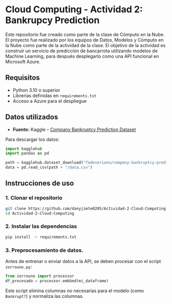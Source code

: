 # Cloud Computing - Actividad 2: Bankrupcy Prediction

Este repositorio fue creado como parte de la clase de Cómputo en la Nube. El proyecto fue realizado por los equipos de Datos, Modelos y Cómputo en la Nube como parte de la actividad de la clase. El objetivo de la actividad es construir un servicio de predicción de bancarrota utilizando modelos de Machine Learning, para después desplegarlo como una API funcional en Microsoft Azure.

## Requisitos

- Python 3.10 o superior
- Librerías definidas en `requirements.txt`
- Acceso a Azure para el despliegue

## Datos utilizados

- **Fuente:** Kaggle – [Company Bankruptcy Prediction Dataset](https://www.kaggle.com/datasets/fedesoriano/company-bankruptcy-prediction)

Para descargar los datos:

```python
import kagglehub
import pandas as pd

path = kagglehub.dataset_download("fedesoriano/company-bankruptcy-prediction")
data = pd.read_csv(path + "/data.csv")

```

## Instrucciones de uso

### 1. Clonar el repositorio

```bash
git clone https://github.com/danyjimte0205/Actividad-2-Cloud-Computing.git
cd Actividad-2-Cloud-Computing
```

### 2. Instalar las dependencias

```bash
pip install -r requirements.txt
```

### 3. Preprocesamiento de datos.

Antes de entrenar o enviar datos a la API, se deben procesar con el script `zorrouno.py`:

```python
from zorrouno import processor
df_procesado = processor.embbed(mi_dataframe)
```

Este script elimina columnas no necesarias para el modelo (como `Bankrupt?`) y normaliza las columnas.
